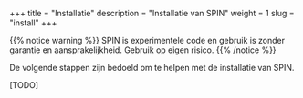 +++
title = "Installatie"
description = "Installatie van SPIN"
weight = 1
slug = "install"
+++

{{% notice warning %}}
SPIN is experimentele code en gebruik is zonder garantie en aansprakelijkheid. Gebruik op eigen risico.
{{% /notice %}}

De volgende stappen zijn bedoeld om te helpen met de installatie van SPIN.

[TODO]